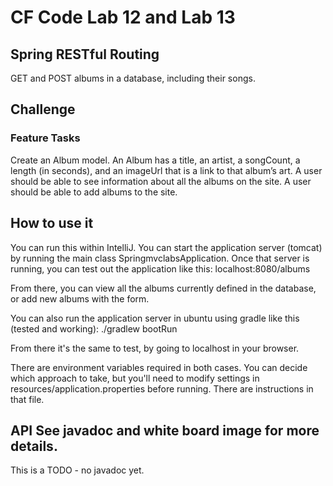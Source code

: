 # CF Code Lab 12 and Lab 13
## Spring RESTful Routing
GET and POST albums in a database, including their songs.

## Challenge
### Feature Tasks
Create an Album model.
An Album has a title, an artist, a songCount, a length (in seconds), and an imageUrl that is a link to that album’s art.
A user should be able to see information about all the albums on the site.
A user should be able to add albums to the site.

## How to use it
You can run this within IntelliJ. You can start the application server (tomcat) by running the main class SpringmvclabsApplication.
Once that server is running, you can test out the application like this:
localhost:8080/albums

From there, you can view all the albums currently defined in the database, or add new albums with the form.

You can also run the application server in ubuntu using gradle like this (tested and working):
./gradlew bootRun

From there it's the same to test, by going to localhost in your browser.

There are environment variables required in both cases. You can decide which approach to take, but you'll
need to modify settings in resources/application.properties before running. There are instructions in that file.

## API See javadoc and white board image for more details.
This is a TODO - no javadoc yet.
